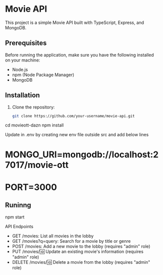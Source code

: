 # Movie API

This project is a simple Movie API built with TypeScript, Express, and MongoDB.

## Prerequisites

Before running the application, make sure you have the following installed on your machine:

- Node.js
- npm (Node Package Manager)
- MongoDB

## Installation

1. Clone the repository:

   ```bash
   git clone https://github.com/your-username/movie-api.git


cd movieott-dazn
npm install

Update in .env by creating new env file outside src and add below lines 


# MONGO_URI=mongodb://localhost:27017/movie-ott
# PORT=3000

## Runinng
npm start

API Endpoints

* GET /movies: List all movies in the lobby
* GET /movies?q=query: Search for a movie by title or genre
* POST /movies: Add a new movie to the lobby (requires "admin" role)
* PUT /movies/:id: Update an existing movie's information (requires "admin" role)
* DELETE /movies/:id: Delete a movie from the lobby (requires "admin" role)

